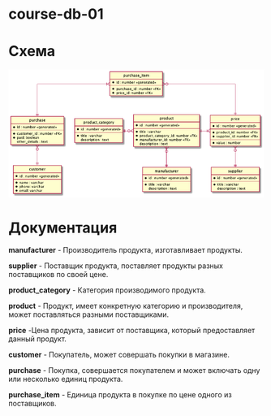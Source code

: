 # course-db-01

# Схема
![Схема базы](sb_schema.png)

# Документация
**manufacturer** -
Производитель продукта, изготавливает продукты.

**supplier** - Поставщик продукта, поставляет продукты разных поставщиков по своей цене.

**product_category** - Категория производимого продукта.

**product** - Продукт, имеет конкретную категорию и производителя, может поставляться разными поставщиками.

**price** -Цена продукта, зависит от поставщика, который предоставляет данный продукт.

**customer** - Покупатель, может совершать покупки в магазине.

**purchase** - Покупка, совершается покупателем и может включать одну или несколько единиц продукта.

**purchase_item** - Единица продукта в покупке по цене одного из поставщиков.
